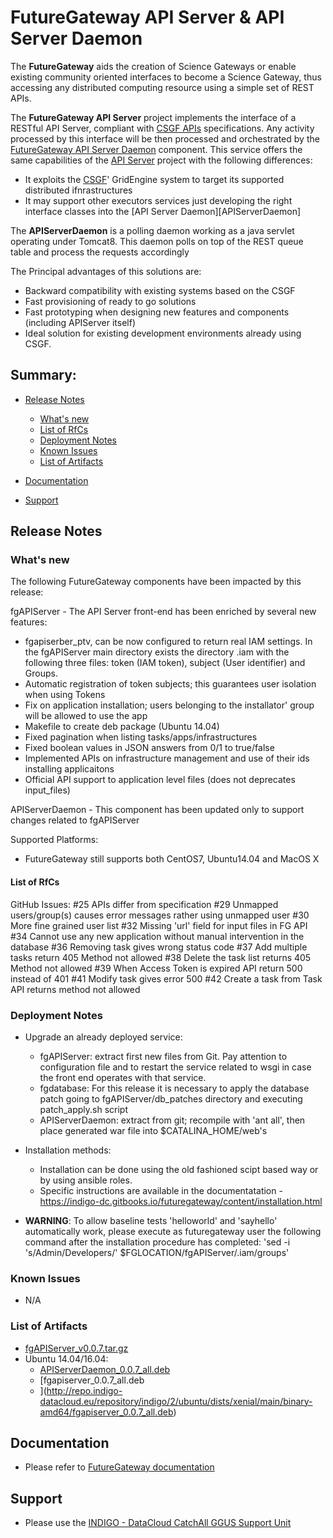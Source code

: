 # FutureGateway API Server & API Server Daemon


The **FutureGateway** aids the creation of Science Gateways or enable existing community oriented interfaces to become a Science Gateway, thus accessing any distributed computing resource using a simple set of REST APIs.

The **FutureGateway API Server** project implements the interface of a RESTful API Server, compliant with [CSGF APIs](http://docs.csgfapis.apiary.io/#reference/v1.0/application/create-a-task) specifications. Any activity processed by this interface will be then processed and orchestrated by the [FutureGateway API Server Daemon](indigo1/fgapiserverdaemon1.md) component.
This service offers the same capabilities of the [API Server](https://github.com/FutureGateway/APIServer) project with the following differences:
* It exploits the [CSGF](https://www.catania-science-gateways.it/)' GridEngine system to target its supported distributed ifnrastructures
* It may support other executors services just developing the right interface classes into the [API Server Daemon][APIServerDaemon]

The **APIServerDaemon** is a polling daemon working as a java servlet operating under Tomcat8. This daemon polls on 
top of the REST queue table and process the requests accordingly

The Principal advantages of this solutions are:
* Backward compatibility with existing systems based on the CSGF
* Fast provisioning of ready to go solutions
* Fast prototyping when designing new features and components (including APIServer itself)
* Ideal solution for existing development environments already using CSGF.

## Summary:

* [Release Notes](#id1)
  * [What's new](#id2)
  * [List of RfCs](#id3)
  * [Deployment Notes](#id4)
  * [Known Issues](#id5)
  * [List of Artifacts](#id7)

* [Documentation](#id6)
* [Support](#id8)


<a id="id1"></a>
## Release Notes

<a id="id2"></a>
### What's new

The following FutureGateway components have been impacted by this release:

fgAPIServer - The API Server front-end has been enriched by several new features:
* fgapiserber_ptv, can be now configured to return real IAM settings. In the fgAPIServer main directory exists the directory .iam with the following three files: token (IAM token), subject (User identifier) and Groups.
* Automatic registration of token subjects; this guarantees user isolation when using Tokens
* Fix on application installation; users belonging to the installator' group will be allowed to use the app
* Makefile to create deb package (Ubuntu 14.04)
* Fixed pagination when listing tasks/apps/infrastructures
* Fixed boolean values in JSON answers from 0/1 to true/false
* Implemented APIs on infrastructure management and use of their ids installing applicaitons
* Official API support to application level files (does not deprecates input_files)

APIServerDaemon - This component has been updated only to support changes related to fgAPIServer

Supported Platforms:
* FutureGateway still supports both CentOS7, Ubuntu14.04 and MacOS X

<a id="id3"></a>
#### List of RfCs 

GitHub Issues:
#25 APIs differ from specification
#29 Unmapped users/group(s) causes error messages rather using unmapped user
#30 More fine grained user list
#32 Missing 'url' field for input files in FG API
#34 Cannot use any new application without manual intervention in the database
#36 Removing task gives wrong status code
#37 Add multiple tasks return 405 Method not allowed
#38 Delete the task list returns 405 Method not allowed
#39 When Access Token is expired API return 500 instead of 401
#41 Modify task gives error 500
#42 Create a task from Task API returns method not allowed

<a id="id4"></a>
### Deployment Notes

* Upgrade an already deployed service:
  * fgAPIServer: extract first new files from Git. Pay attention to configuration file and to restart the service related to wsgi in case the front end operates with that service.
  * fgdatabase: For this release it is necessary to apply the database patch going to fgAPIServer/db_patches directory and executing patch_apply.sh script
  * APIServerDaemon: extract from git; recompile with 'ant all', then place generated war file into $CATALINA_HOME/web's

* Installation methods:
  * Installation can be done using the old fashioned scipt based way or by using ansible roles.
  * Specific instructions are available in the documentatation - https://indigo-dc.gitbooks.io/futuregateway/content/installation.html

* **WARNING**: To allow baseline tests 'helloworld' and 'sayhello' automatically work, please execute as futuregateway user the following command after the installation procedure has completed: 'sed -i 's/Admin/Developers/' $FGLOCATION/fgAPIServer/.iam/groups'

<a id="id5"></a>
### Known Issues

* N/A

<a id="id7"></a>
### List of Artifacts

* [fgAPIServer_v0.0.7.tar.gz](http://repo.indigo-datacloud.eu/repository/indigo/2/centos7/SRPMS/tgz/fgAPIServer_v0.0.7.tar.gz)
* Ubuntu 14.04/16.04: 
  * [APIServerDaemon_0.0.7_all.deb](http://repo.indigo-datacloud.eu/repository/indigo/2/ubuntu/dists/xenial/main/binary-amd64/APIServerDaemon_0.0.7_all.deb)
  * [fgapiserver_0.0.7_all.deb
  * ](http://repo.indigo-datacloud.eu/repository/indigo/2/ubuntu/dists/xenial/main/binary-amd64/fgapiserver_0.0.7_all.deb)
  
<a id="id6"></a>
## Documentation

* Please refer to [FutureGateway documentation](https://indigo-dc.gitbooks.io/futuregateway/content/)

<a id="id8"></a>
## Support

* Please use the [INDIGO - DataCloud CatchAll GGUS Support Unit](https://wiki.egi.eu/wiki/GGUS:INDIGO_DataCloud_Catch-all_FAQ)
